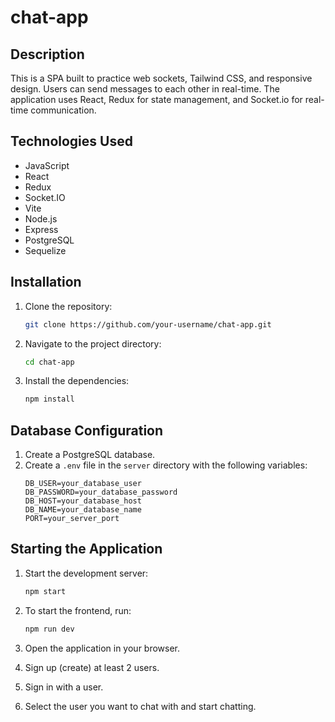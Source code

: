 # chat-app

## Description

This is a SPA built to practice web sockets, Tailwind CSS, and responsive design. Users can send messages to each other in real-time. The application uses React, Redux for state management, and Socket.io for real-time communication.

## Technologies Used

- JavaScript
- React
- Redux
- Socket.IO
- Vite
- Node.js
- Express
- PostgreSQL
- Sequelize

## Installation

1. Clone the repository:
    ```bash
    git clone https://github.com/your-username/chat-app.git
    ```
2. Navigate to the project directory:
    ```bash
    cd chat-app
    ```
3. Install the dependencies:
    ```bash
    npm install
    ```

## Database Configuration

1. Create a PostgreSQL database.
2. Create a `.env` file in the `server` directory with the following variables:
    ```
    DB_USER=your_database_user
    DB_PASSWORD=your_database_password
    DB_HOST=your_database_host
    DB_NAME=your_database_name
    PORT=your_server_port
    ```

## Starting the Application

1. Start the development server:
    ```bash
    npm start
    ```
2. To start the frontend, run:
    ```bash
    npm run dev
    ```

3. Open the application in your browser.

4. Sign up (create) at least 2 users.

5. Sign in with a user.

6. Select the user you want to chat with and start chatting.
